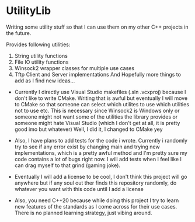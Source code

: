 # UtilityLib

Writing some utility stuff so that I can use them on my other C++ projects in the future.

Provides following utilities:
1. String utility functions
2. File IO utility functions
3. Winsock2 wrapper classes for multiple use cases
4. Tftp Client and Server implementations
And Hopefully more things to add as I find new ideas...

- Currently I directly use Visual Studio makefiles (.sln .vcxproj) because I don't like to write CMake. Writing that is awful but eventually I will move to CMake so that someone can select which utilites to use which utilities not to use etc. This is necessary since Winsock2 is Windows only or someone might not want some of the utilities the library provides or someone might hate Visual Studio (which I don't get at all, it is pretty good imo but whatever)
Well, I did it, I changed to CMake yey

- Also, I have plans to add tests for the code i wrote. Currently i randomly try to see if any error exist by changing main and trying new implementations, which is a pretty awful method and I'm pretty sure my code contains a lot of bugs right now. I will add tests when I feel like I can drag myself to that grind (gaming joke).

- Eventually I will add a license to be cool, I don't think this project will go anywhere but if any soul out ther finds this repository randomly, do whatever you want with this code until I add a license

- Also, you need C++20 because while doing this project I try to learn new features of the standards as I come across for their use cases. There is no planned learning strategy, just vibing around.
